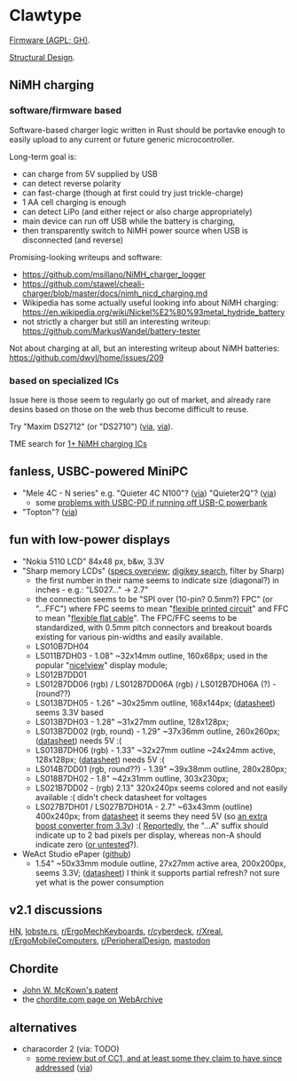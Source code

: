 # Clawtype

[Firmware (AGPL; GH)](https://github.com/akavel/clawtype).

[Structural Design](https://www.printables.com/model/1231156-clawtype).

## NiMH charging

### software/firmware based

Software-based charger logic written in Rust
should be portavke enough to easily upload
to any current or future generic microcontroller.

Long-term goal is:
- can charge from 5V supplied by USB
- can detect reverse polarity
- can fast-charge (though at first could try just trickle-charge)
- 1 AA cell charging is enough
- can detect LiPo (and either reject or also charge appropriately)
- main device can run off USB while the battery is charging,
- then transparently switch to NiMH power source when USB is disconnected (and reverse)

Promising-looking writeups and software:
- https://github.com/msillano/NiMH_charger_logger
- https://github.com/stawel/cheali-charger/blob/master/docs/nimh_nicd_charging.md
- Wikipedia has some actually useful looking info about NiMH charging:
  https://en.wikipedia.org/wiki/Nickel%E2%80%93metal_hydride_battery
- not strictly a charger but still an interesting writeup:
  https://github.com/MarkusWandel/battery-tester

Not about charging at all,
but an interesting writeup about NiMH batteries:
https://github.com/dwyl/home/issues/209


### based on specialized ICs

Issue here is those seem to regularly go out of market,
and already rare desins based on those on the web
thus become difficult to reuse.

Try "Maxim DS2712" (or "DS2710") 
([via](https://youtu.be/S9PUO_Uw158),
[via](https://hackaday.com/2024/12/02/the-automatic-battery-charger-you-never-knew-you-needed/)).

TME search for [1+ NiMH charging ICs](https://www.tme.eu/pl/en/katalog/battery-and-battery-cells-controllers_112884/?params=2613:1503863;550:1925651,1834448&productListOrderBy=1000014)

## fanless, USBC-powered MiniPC

- "Mele 4C - N series" e.g. "Quieter 4C N100"? ([via](https://redd.it/1jgd7rr)) "Quieter2Q"? ([via](https://redd.it/vlyz96))
  - some [problems with USBC-PD if running off USB-C powerbank](https://old.reddit.com/r/MiniPCs/comments/1esw8w3/mele_mini_quieter_4c/lpy806e/)
- "Topton"? ([via](https://redd.it/1jgd7rr))

## fun with low-power displays

- "Nokia 5110 LCD" 84x48 px, b&w, 3.3V
- "Sharp memory LCDs"
  ([specs overview](https://mm.digikey.com/Volume0/opasdata/d220001/medias/docus/6165/lcd202009e.pdf);
  [digikey search](https://www.digikey.pl/pl/products/filter/lcd-oled-grafikk/107?s=N4IgjCBcoLQdIDGUBmBDANgZwKYBoQB7KAbRABYAmAVhAF0BfBggNilAEsATKEOABggEADgBdeIAgEdRAT15h%2BkkHOE5eaLMiZA),
  filter by Sharp)
  - the first number in their name seems to indicate size (diagonal?) in inches - e.g.: "LS027..." -> 2.7"
  - the connection seems to be "SPI over (10-pin? 0.5mm?) FPC" (or "...FFC")
    where FPC seems to mean "[flexible printed circuit](https://en.wikipedia.org/wiki/Flexible_printed_circuit)"
    and FFC to mean "[flexible flat cable](https://en.wikipedia.org/wiki/Flexible_flat_cable)".
    The FPC/FFC seems to be standardized,
    with 0.5mm pitch connectors and breakout boards existing for various pin-widths and easily available.
  - LS010B7DH04
  - LS011B7DH03 - 1.08" ~32x14mm outline, 160x68px;
    used in the popular "[nice!view](https://nicekeyboards.com/docs/nice-view/#specifications)" display module;
  - LS012B7DD01
  - LS012B7DD06 (rgb) / LS012B7DD06A (rgb) / LS012B7DH06A (?) - (round??)
  - LS013B7DH05 - 1.26" ~30x25mm outline, 168x144px;
    ([datasheet](https://mm.digikey.com/Volume0/opasdata/d220001/medias/docus/2328/LS013B7DH05.pdf))
    seems 3.3V based
  - LS013B7DH03 - 1.28" ~31x27mm outline, 128x128px;
  - LS013B7DD02 (rgb, round) - 1.29" ~37x36mm outline, 260x260px;
    ([datasheet](https://sharpsecd.com/static/media/Sharp-Tech-Literature-LS013B7DD02-12-2-19.56915dac.pdf))
    needs 5V :(
  - LS013B7DH06 (rgb) - 1.33" ~32x27mm outline ~24x24mm active, 128x128px;
    ([datasheet](https://mm.digikey.com/Volume0/opasdata/d220001/medias/docus/734/LS013B7DH06_Spec.pdf))
    needs 5V :(
  - LS014B7DD01 (rgb, round??) - 1.39" ~39x38mm outline, 280x280px;
  - LS018B7DH02 - 1.8" ~42x31mm outline, 303x230px;
  - LS021B7DD02 - (rgb) 2.13" 320x240px seems colored and not easily available :(
    didn't check datasheet for voltages
  - LS027B7DH01 / LS027B7DH01A - 2.7" ~63x43mm (outline) 400x240px;
    from [datasheet](https://mm.digikey.com/Volume0/opasdata/d220001/medias/docus/1272/LS027B7DH01_Rev_Jun_2010.pdf)
    it seems they need 5V
    (so [an extra boost converter from 3.3v](https://www.tindie.com/products/kuzyatech/sharp-memory-lcd-breakout-a2/)) :(
    [Reportedly](https://forum.digikey.com/t/ls027b7dh01-vs-ls027b7dh01a/5682),
    the "...A" suffix should indicate up to 2 bad pixels per display, whereas non-A should indicate zero
    ([or untested](https://forum.digikey.com/t/sharp-lq057q3dc03-tft-lcd-module-a-last-suffix/4820)?).
- WeAct Studio ePaper ([github](https://github.com/WeActStudio/WeActStudio.EpaperModule))
  - 1.54" ~50x33mm module outline, 27x27mm active area, 200x200px, seems 3.3V;
    ([datasheet](https://github.com/WeActStudio/WeActStudio.EpaperModule/blob/master/Doc/ZJY200200-0154DAAMFGN.pdf))
    I think it supports partial refresh? not sure yet what is the power consumption

## v2.1 discussions

[HN](https://news.ycombinator.com/item?id=43588420),
[lobste.rs](https://lobste.rs/s/o0xmgd/clawtype_custom_wearable_chorded),
[r/ErgoMechKeyboards](https://redd.it/1jrg5ul),
[r/cyberdeck](https://redd.it/1jwrnkv),
[r/Xreal](https://redd.it/1jrfupe),
[r/ErgoMobileComputers](https://redd.it/1jrg6ti),
[r/PeripheralDesign](https://redd.it/1jsx7p9),
[mastodon](https://merveilles.town/@akavel/114278656676862031)

## Chordite
- [John W. McKown's patent](https://patents.google.com/patent/US6429854)
- the [chordite.com page on WebArchive](https://web.archive.org/web/20220201061603/http://chordite.com/)

## alternatives

- characorder 2 (via: TODO)
  - [some review but of CC1, and at least some they claim to have since addressed](https://www.youtube.com/watch?v=IxCm86IbLok) ([via](https://old.reddit.com/r/typing/comments/1c0oi1s/how_fast_is_the_charachorder_compared_to/ll5h3bi/))
